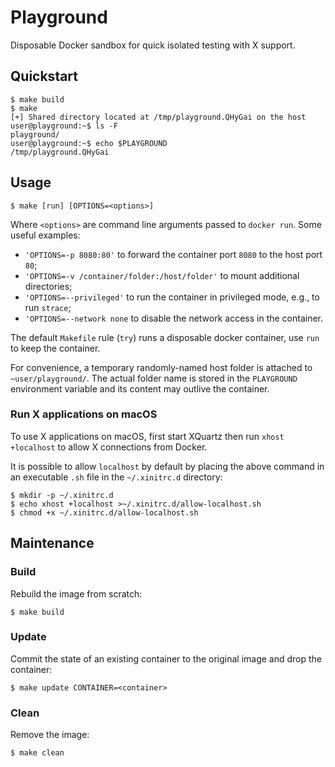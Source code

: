 # Playground

Disposable Docker sandbox for quick isolated testing with X support.

## Quickstart

```console
$ make build
$ make
[+] Shared directory located at /tmp/playground.QHyGai on the host
user@playground:~$ ls -F
playground/
user@playground:~$ echo $PLAYGROUND
/tmp/playground.QHyGai
```

## Usage

```console
$ make [run] [OPTIONS=<options>]
```

Where `<options>` are command line arguments passed to `docker run`. Some useful examples:

- `'OPTIONS=-p 8080:80'` to forward the container port `8080` to the host port `80`;
- `'OPTIONS=-v /container/folder:/host/folder'` to mount additional directories;
- `'OPTIONS=--privileged'` to run the container in privileged mode, e.g., to run `strace`;
- `'OPTIONS=--network none` to disable the network access in the container.

The default `Makefile` rule (`try`) runs a disposable docker container, use `run` to keep the container.

For convenience, a temporary randomly-named host folder is attached to `~user/playground/`. The actual folder name is stored in the `PLAYGROUND` environment variable and its content may outlive the container.

### Run X applications on macOS

To use X applications on macOS, first start XQuartz then run `xhost +localhost` to allow X connections from Docker.

It is possible to allow `localhost` by default by placing the above command in an executable `.sh` file in the `~/.xinitrc.d` directory:

```console
$ mkdir -p ~/.xinitrc.d
$ echo xhost +localhost >~/.xinitrc.d/allow-localhost.sh
$ chmod +x ~/.xinitrc.d/allow-localhost.sh
```

## Maintenance

### Build

Rebuild the image from scratch:

```console
$ make build
```

### Update

Commit the state of an existing container to the original image and drop the container:

```console
$ make update CONTAINER=<container>
```

### Clean

Remove the image:

```console
$ make clean
```
